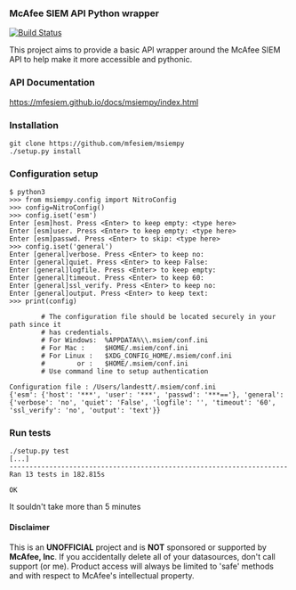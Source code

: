 ### McAfee SIEM API Python wrapper
[![Build Status](https://travis-ci.org/mfesiem/msiempy.svg?branch=master)](https://travis-ci.org/mfesiem/msiempy)

This project aims to provide a basic API wrapper around the McAfee SIEM API to help make it more 
accessible and pythonic. 

### API Documentation
https://mfesiem.github.io/docs/msiempy/index.html

### Installation 
```
git clone https://github.com/mfesiem/msiempy
./setup.py install
```

### Configuration setup
```
$ python3
>>> from msiempy.config import NitroConfig
>>> config=NitroConfig()
>>> config.iset('esm')
Enter [esm]host. Press <Enter> to keep empty: <type here>
Enter [esm]user. Press <Enter> to keep empty: <type here>
Enter [esm]passwd. Press <Enter> to skip: <type here>
>>> config.iset('general')
Enter [general]verbose. Press <Enter> to keep no: 
Enter [general]quiet. Press <Enter> to keep False: 
Enter [general]logfile. Press <Enter> to keep empty: 
Enter [general]timeout. Press <Enter> to keep 60: 
Enter [general]ssl_verify. Press <Enter> to keep no: 
Enter [general]output. Press <Enter> to keep text:
>>> print(config)

        # The configuration file should be located securely in your path since it 
        # has credentials.
        # For Windows:  %APPDATA%\\.msiem/conf.ini
        # For Mac :     $HOME/.msiem/conf.ini
        # For Linux :   $XDG_CONFIG_HOME/.msiem/conf.ini
        #        or :   $HOME/.msiem/conf.ini
        # Use command line to setup authentication
        
Configuration file : /Users/landestt/.msiem/conf.ini
{'esm': {'host': '***', 'user': '***', 'passwd': '***=='}, 'general': {'verbose': 'no', 'quiet': 'False', 'logfile': '', 'timeout': '60', 'ssl_verify': 'no', 'output': 'text'}}
```

### Run tests
```
./setup.py test
[...]
----------------------------------------------------------------------
Ran 13 tests in 182.815s

OK
```
It souldn't take more than 5 minutes

#### Disclaimer
This is an **UNOFFICIAL** project and is **NOT** sponsored or supported by **McAfee, Inc**. If you accidentally delete all of your datasources, don't call support (or me). Product access will always be limited to 'safe' methods and with respect to McAfee's intellectual property.
